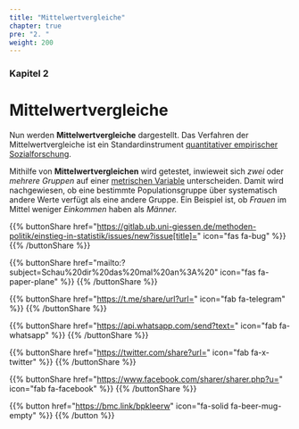 ```yaml
---
title: "Mittelwertvergleiche"
chapter: true
pre: "2. "
weight: 200
---
```


### Kapitel  2

# Mittelwertvergleiche

Nun werden **Mittelwertvergleiche** dargestellt. Das Verfahren der Mittelwertvergleiche ist ein Standardinstrument [quantitativer empirischer Sozialforschung](../glossar/quantitativesozialforschung/index.html).

Mithilfe von **Mittelwertvergleichen** wird getestet, inwieweit sich *zwei* oder *mehrere Gruppen* auf einer [metrischen Variable](../glossar/metrischesskalenniveau/index.html) unterscheiden. Damit wird nachgewiesen, ob eine bestimmte Populationsgruppe über systematisch andere Werte verfügt als eine andere Gruppe. Ein Beispiel ist, ob *Frauen* im Mittel weniger *Einkommen* haben als *Männer.*

{{% buttonShare href="https://gitlab.ub.uni-giessen.de/methoden-politik/einstieg-in-statistik/issues/new?issue[title]=" icon="fas fa-bug" %}} {{% /buttonShare %}} 

{{% buttonShare href="mailto:?subject=Schau%20dir%20das%20mal%20an%3A%20" icon="fas fa-paper-plane" %}} {{% /buttonShare %}}

{{% buttonShare href="https://t.me/share/url?url=" icon="fab fa-telegram" %}} {{% /buttonShare %}}

{{% buttonShare href="https://api.whatsapp.com/send?text=" icon="fab fa-whatsapp" %}} {{% /buttonShare %}}

{{% buttonShare href="https://twitter.com/share?url=" icon="fab fa-x-twitter" %}} {{% /buttonShare %}}

{{% buttonShare href="https://www.facebook.com/sharer/sharer.php?u=" icon="fab fa-facebook" %}} {{% /buttonShare %}}

{{% button href="https://bmc.link/bpkleerw" icon="fa-solid fa-beer-mug-empty" %}} {{% /button %}}
